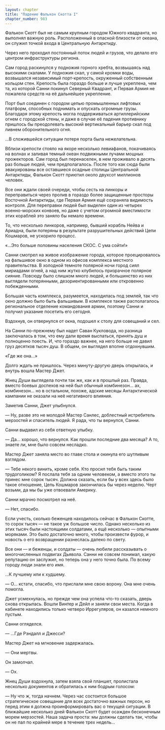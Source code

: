 ```yaml
---
layout: chapter
title: "Падение Фалькон Скотта I"
chapter_number: 983
---
```


Фалькон Скотт был не самым крупным городом Южного квадранта, но выполнял важную роль. Расположенный в опасной близости от океана, он служил точкой входа в Центральную Антарктиду.

Через него проходил постоянный поток людей и грузов, что делало его центром инфраструктуры региона.

Сам город раскинулся у подножия горного хребта, возвышаясь над высокими скалами. У подножия скал, у самой кромки воды, возвышался независимый порт-крепость, окруженный собственным кольцом стен. Крепость была гораздо больше и лучше укреплена, чем та, из которой Санни покинул Северный Квадрант, и Первая Армия не пожалела средств на её дальнейшее укрепление.

Порт был соединен с городом цепью промышленных лифтовых платформ, способных поднимать и опускать огромные грузы. Благодаря этому крепость могла поддерживаться артиллерийским огнем с городской стены, и даже в случае её падения противнику пришлось бы преодолевать высокий вертикальный барьер скал под ливнем оборонительного огня.

...В сложившейся ситуации потеря порта была нежелательна.

Вблизи крепости стояло на якоре несколько левиафанов, покачиваясь на волнах и заливая темный океан подвижными лучами мощных прожекторов. Сам город был перенаселен, в нем проживало в десять раз больше людей, чем предполагалось. После того как сюда были эвакуированы все оставшиеся осадные столицы Центральной Антарктиды, Фалькон Скотт приютил около двухсот миллионов человек.

Все они ждали своей очереди, чтобы сесть на линкоры и переправиться через пролив в гораздо более защищенные просторы Восточной Антарктиды, где Первая Армия ещё сохраняла видимость контроля. Для переправки людей был выделен один из четырех военно-морских конвоев, но даже с учетом огромной вместимости этих кораблей это заняло бы немало времени.

То, что несколько линкоров, например, бывший корабль Нейва и Ариадна, были потеряны в результате разрушительных действий Цепи Кошмаров, не ускорило процесс.

«...Это больше половины населения СКОС. С ума сойти!»

Санни смотрел на живое изображение города, которое проецировалось на фальшивое окно в одном из офисов комплекса местного правительства. В холодной темноте полярной ночи город сиял мириадами огней, а над ним жутко клубилось призрачное полярное сияние. Повсюду было слишком много людей, и большинство из них выглядели потерянными, дезориентированными или откровенно побежденными.

Большая часть комплекса, разумеется, находилась под землей, так что окно должно было быть фальшивым. В комплексе также располагалось региональное отделение командования армии, поэтому Санни и получил указание посетить его сегодня.

Вздохнув, он отвернулся от окна, подошел к столу для совещаний и сел.

На Санни по-прежнему был надет Саван Кукловода, но разница заключалась в том, что ему дали время выспаться, принять душ и полноценно поесть. И, что гораздо важнее, на него больше не давил груз десятков тысяч душ. В общем, он выглядел вполне отдохнувшим.

«Где же она...»

Долго ждать не пришлось. Через минуту-другую дверь открылась, и внутрь вошла Мастер Джет.

Жнец Души выглядела почти так же, как и в прошлый раз. Правда, вместо боевых доспехов на ней был обычный комбинезон... ах, комбинезон... но в остальном, похоже, адские месяцы Антарктической кампании не оказали на неё негативного влияния.

Заметив Санни, Джет улыбнулся.

— Ну, разве это не молодой Мастер Санлес, доблестный истребитель мерзостей и спаситель людей. Я рада, что ты вернулся, Санни.

Санни выдавил из себя ответную улыбку.

— Да... хорошо, что вернулся. Как прошли последние два месяца? А то, знаете ли, мне было совсем несладко.

Мастер Джет заняла место во главе стола и окинула его шутливым взглядом.

— Тебе некого винить, кроме себя. Кто просил тебя быть таким трудоголиком? Я послала тебя за одним человеком, а вместо этого ты принес мне сорок тысяч. Должна сказать, если бы у всех здесь было такое отношение, Цепь Кошмаров закончилась бы через неделю. Черт возьми, да мы бы уже отвоевали Америку.

Санни мрачно посмотрел на неё.

— Нет, спасибо.

Если учесть, сколько беженцев находилось сейчас в Фалькон Скотте, то сорок тысяч — не такое уж большое число. Однако несколько из этих тысяч были настоящими солдатами, а ещё несколько — опытными моряками. Это было достаточно много, чтобы произвести фурор, и новость о его возвращении разнеслась далеко по свету.

Все они — и беженцы, и солдаты — очень любили рассказывать о многочисленных подвигах Дьявола. Санни не совсем понимал, какую репутацию он заслужил, но теперь она у него точно была. По всему городу люди знали его имя.

...К лучшему или к худшему.

— О... кстати, спасибо, что прислали мне свою ворону. Она мне очень помогла.

Джет усмехнулась, но прежде чем она успела что-то сказать, дверь снова открылась. Вошли Винтер и Дейл и заняли свои места. Когда в кабинете находились только четверо Иррегуляров, он казался немного пустым.

Санни огляделся.

— ...Где Рэндалл и Джесси?

Мастер Джет на мгновение задержалась.

— Они мертвы.

Он замолчал.

— Ох.

Жнец Души вздохнула, затем взяла свой планшет, пролистала несколько документов и обратилась к ним бодрым голосом:

— Ну что ж, тогда начнем. Через час состоится большое стратегическое совещание для всех достаточно важных персон, но перед этим я должна проинформировать вас о текущей ситуации. В ближайшие несколько дней Фалькон Скотт будет осажден бесконечным морем мерзостей. Наша задача проста: мы должны сделать так, чтобы он не пал по крайней мере в течение трех недель...